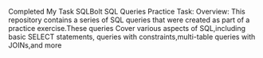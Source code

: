 Completed My Task SQLBolt
SQL Queries Practice Task:
Overview:
This repository contains a series of SQL queries that were created as part of a practice exercise.These queries Cover various aspects of SQL,including basic SELECT statements, queries with constraints,multi-table queries with JOINs,and more
